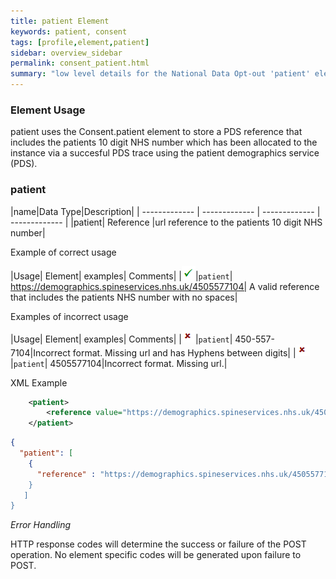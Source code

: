 ```yaml
---
title: patient Element
keywords: patient, consent
tags: [profile,element,patient]
sidebar: overview_sidebar
permalink: consent_patient.html
summary: "low level details for the National Data Opt-out 'patient' element"
---
```

### Element Usage ###

patient uses the Consent.patient element to store a PDS reference that includes the patients 10 digit NHS number which has been allocated to the instance via a succesful PDS trace using the patient demographics service (PDS). 

### patient ###

|name|Data Type|Description|
| ------------- | ------------- | ------------- | ------------- |
|patient| Reference |url reference to the patients 10 digit NHS number|

Example of correct usage

|Usage| Element| examples| Comments|
|![Tick](images/tick.png)|`patient`| https://demographics.spineservices.nhs.uk/4505577104| A valid reference that includes the patients NHS number with no spaces|

Examples of incorrect usage

|Usage| Element| examples| Comments|
|![Cross](images/cross.png)|`patient`| 450-557-7104|Incorrect format. Missing url and has Hyphens between digits|
|![Cross](images/cross.png)|`patient`| 4505577104|Incorrect format. Missing url.|

XML Example

```xml
    <patient>
    	<reference value="https://demographics.spineservices.nhs.uk/4505577104"/> 
    </patient>
```

```json
{
  "patient": [
	{
	  "reference" : "https://demographics.spineservices.nhs.uk/4505577104""
	}
   ]
}
```

*Error Handling*

HTTP response codes will determine the success or failure of the POST operation. No element specific codes will be generated upon failure to POST.






